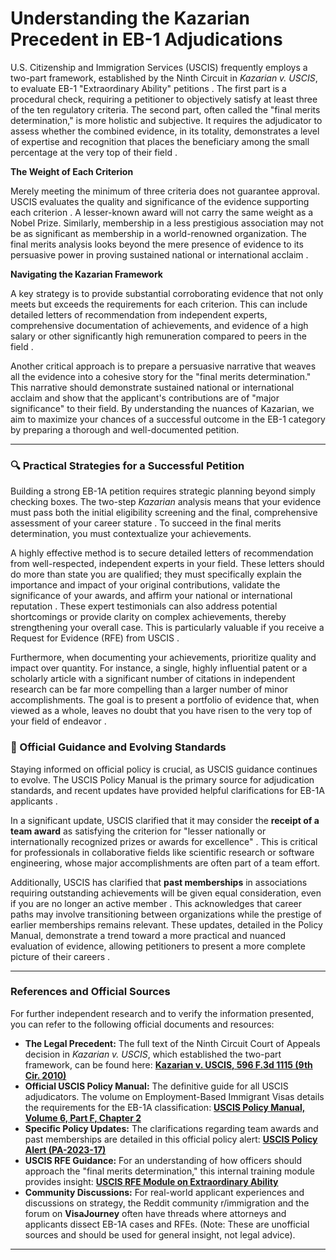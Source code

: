 
# Understanding the Kazarian Precedent in EB-1 Adjudications

U.S. Citizenship and Immigration Services (USCIS) frequently employs a two-part framework, established by the Ninth Circuit in *Kazarian v. USCIS*, to evaluate EB-1 "Extraordinary Ability" petitions . The first part is a procedural check, requiring a petitioner to objectively satisfy at least three of the ten regulatory criteria. The second part, often called the "final merits determination," is more holistic and subjective. It requires the adjudicator to assess whether the combined evidence, in its totality, demonstrates a level of expertise and recognition that places the beneficiary among the small percentage at the very top of their field .

**The Weight of Each Criterion**

Merely meeting the minimum of three criteria does not guarantee approval. USCIS evaluates the quality and significance of the evidence supporting each criterion . A lesser-known award will not carry the same weight as a Nobel Prize. Similarly, membership in a less prestigious association may not be as significant as membership in a world-renowned organization. The final merits analysis looks beyond the mere presence of evidence to its persuasive power in proving sustained national or international acclaim .

**Navigating the Kazarian Framework**

A key strategy is to provide substantial corroborating evidence that not only meets but exceeds the requirements for each criterion. This can include detailed letters of recommendation from independent experts, comprehensive documentation of achievements, and evidence of a high salary or other significantly high remuneration compared to peers in the field .

Another critical approach is to prepare a persuasive narrative that weaves all the evidence into a cohesive story for the "final merits determination." This narrative should demonstrate sustained national or international acclaim and show that the applicant's contributions are of "major significance" to their field. By understanding the nuances of Kazarian, we aim to maximize your chances of a successful outcome in the EB-1 category by preparing a thorough and well-documented petition.

***

### 🔍 Practical Strategies for a Successful Petition

Building a strong EB-1A petition requires strategic planning beyond simply checking boxes. The two-step *Kazarian* analysis means that your evidence must pass both the initial eligibility screening and the final, comprehensive assessment of your career stature . To succeed in the final merits determination, you must contextualize your achievements.

A highly effective method is to secure detailed letters of recommendation from well-respected, independent experts in your field. These letters should do more than state you are qualified; they must specifically explain the importance and impact of your original contributions, validate the significance of your awards, and affirm your national or international reputation . These expert testimonials can also address potential shortcomings or provide clarity on complex achievements, thereby strengthening your overall case. This is particularly valuable if you receive a Request for Evidence (RFE) from USCIS .

Furthermore, when documenting your achievements, prioritize quality and impact over quantity. For instance, a single, highly influential patent or a scholarly article with a significant number of citations in independent research can be far more compelling than a larger number of minor accomplishments. The goal is to present a portfolio of evidence that, when viewed as a whole, leaves no doubt that you have risen to the very top of your field of endeavor .

### 📄 Official Guidance and Evolving Standards

Staying informed on official policy is crucial, as USCIS guidance continues to evolve. The USCIS Policy Manual is the primary source for adjudication standards, and recent updates have provided helpful clarifications for EB-1A applicants .

In a significant update, USCIS clarified that it may consider the **receipt of a team award** as satisfying the criterion for "lesser nationally or internationally recognized prizes or awards for excellence" . This is critical for professionals in collaborative fields like scientific research or software engineering, whose major accomplishments are often part of a team effort.

Additionally, USCIS has clarified that **past memberships** in associations requiring outstanding achievements will be given equal consideration, even if you are no longer an active member . This acknowledges that career paths may involve transitioning between organizations while the prestige of earlier memberships remains relevant. These updates, detailed in the Policy Manual, demonstrate a trend toward a more practical and nuanced evaluation of evidence, allowing petitioners to present a more complete picture of their careers .

***

### **References and Official Sources**

For further independent research and to verify the information presented, you can refer to the following official documents and resources:

*   **The Legal Precedent:** The full text of the Ninth Circuit Court of Appeals decision in *Kazarian v. USCIS*, which established the two-part framework, can be found here: [**Kazarian v. USCIS, 596 F.3d 1115 (9th Cir. 2010)**](https://cdn.ca9.uscourts.gov/datastore/opinions/2010/03/04/07-56774.pdf)
*   **Official USCIS Policy Manual:** The definitive guide for all USCIS adjudicators. The volume on Employment-Based Immigrant Visas details the requirements for the EB-1A classification: [**USCIS Policy Manual, Volume 6, Part F, Chapter 2**](https://www.uscis.gov/policy-manual/volume-6-part-f-chapter-2)
*   **Specific Policy Updates:** The clarifications regarding team awards and past memberships are detailed in this official policy alert: [**USCIS Policy Alert (PA-2023-17)**](https://www.uscis.gov/sites/default/files/document/policy-alerts/PA-2023-17.pdf)
*   **USCIS RFE Guidance:** For an understanding of how officers should approach the "final merits determination," this internal training module provides insight: [**USCIS RFE Module on Extraordinary Ability**](https://www.uscis.gov/sites/default/files/document/foia/PM-602-0143_EB1_Extraordinary_Ability_Memorandum.pdf)
*   **Community Discussions:** For real-world applicant experiences and discussions on strategy, the Reddit community r/immigration and the forum on **VisaJourney** often have threads where attorneys and applicants dissect EB-1A cases and RFEs. (Note: These are unofficial sources and should be used for general insight, not legal advice).

---
